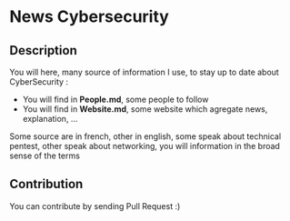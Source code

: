 # News Cybersecurity

## Description

You will here, many source of information I use, to stay up to date about CyberSecurity :
- You will find in **People.md**, some people to follow
- You will find in **Website.md**, some website which agregate news, explanation, ...

Some source are in french, other in english, some speak about technical pentest, other speak about networking, you will information in the broad sense of the terms

## Contribution

You can contribute by sending Pull Request :)